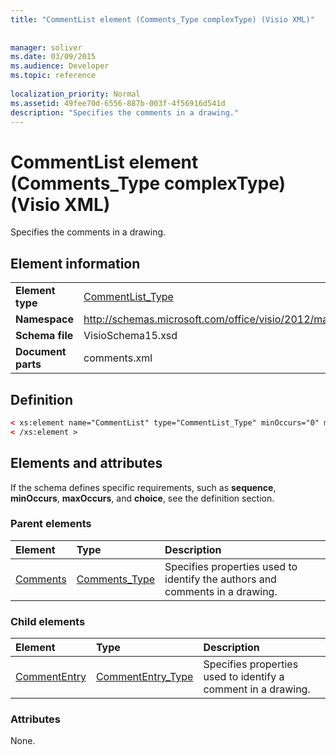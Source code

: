 ```yaml
---
title: "CommentList element (Comments_Type complexType) (Visio XML)"
 
 
manager: soliver
ms.date: 03/09/2015
ms.audience: Developer
ms.topic: reference
 
localization_priority: Normal
ms.assetid: 49fee70d-6556-887b-003f-4f56916d541d
description: "Specifies the comments in a drawing."
---
```


# CommentList element (Comments_Type complexType) (Visio XML)

Specifies the comments in a drawing.
  
## Element information

|||
|:-----|:-----|
|**Element type** <br/> |[CommentList_Type](commentlist_type-complextypevisio-xml.md) <br/> |
|**Namespace** <br/> |http://schemas.microsoft.com/office/visio/2012/main  <br/> |
|**Schema file** <br/> |VisioSchema15.xsd  <br/> |
|**Document parts** <br/> |comments.xml  <br/> |
   
## Definition

```XML
< xs:element name="CommentList" type="CommentList_Type" minOccurs="0" maxOccurs="1" >
< /xs:element >
```

## Elements and attributes

If the schema defines specific requirements, such as **sequence**, **minOccurs**, **maxOccurs**, and **choice**, see the definition section. 
  
### Parent elements

|**Element**|**Type**|**Description**|
|:-----|:-----|:-----|
|[Comments](comments-element-comments_type-complextypevisio-xml.md) <br/> |[Comments_Type](comments_type-complextypevisio-xml.md) <br/> |Specifies properties used to identify the authors and comments in a drawing.  <br/> |
   
### Child elements

|**Element**|**Type**|**Description**|
|:-----|:-----|:-----|
|[CommentEntry](commententry-element-commentlist_type-complextypevisio-xml.md) <br/> |[CommentEntry_Type](commententry_type-complextypevisio-xml.md) <br/> |Specifies properties used to identify a comment in a drawing.  <br/> |
   
### Attributes

None.
  

